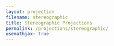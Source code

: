 ```yaml
---
layout: projection
filename: stereographic
title: Stereographic Projections
permalink: /projections/stereographic/
usemathjax: true
---
```

